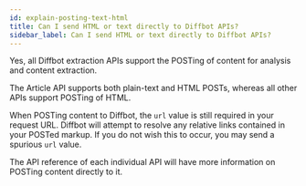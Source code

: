 ```yaml
---
id: explain-posting-text-html
title: Can I send HTML or text directly to Diffbot APIs?
sidebar_label: Can I send HTML or text directly to Diffbot APIs?
---
```

  
Yes, all Diffbot extraction APIs support the POSTing of content for analysis and content extraction. 

The Article API supports both plain-text and HTML POSTs, whereas all other APIs support POSTing of HTML.

When POSTing content to Diffbot, the `url` value is still required in your request URL. Diffbot will attempt to resolve any relative links contained in your POSTed markup. If you do not wish this to occur, you may send a spurious `url` value.

The API reference of each individual API will have more information on POSTing content directly to it.